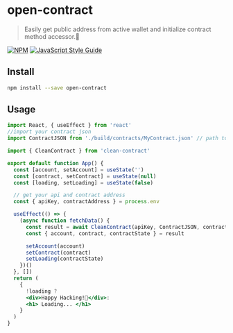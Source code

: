 # open-contract

> Easily get public address from active wallet and initialize contract method accessor.🚀

[![NPM](https://img.shields.io/npm/v/open-contract.svg)](https://www.npmjs.com/package/open-contract) [![JavaScript Style Guide](https://img.shields.io/badge/code_style-standard-brightgreen.svg)](https://standardjs.com)

## Install

```bash
npm install --save open-contract
```

## Usage

```jsx
import React, { useEffect } from 'react'
//import your contract json
import ContractJSON from './build/contracts/MyContract.json' // path to your contract build

import { CleanContract } from 'clean-contract'

export default function App() {
  const [account, setAccount] = useState('')
  const [contract, setContract] = useState(null)
  const [loading, setLoading] = useState(false)

  // get your api and contract address
  const { apiKey, contractAddress } = process.env

  useEffect(() => {
    (async function fetchData() {
      const result = await CleanContract(apiKey, ContractJSON, contractAddress)
      const { account, contract, contractState } = result

      setAccount(account)
      setContract(contract)
      setLoading(contractState)
    })()
  }, [])
  return (
    {
      !loading ? 
      <div>Happy Hacking!🚀</div>: 
      <h1> Loading... </h1>
    }
  )
}
```
